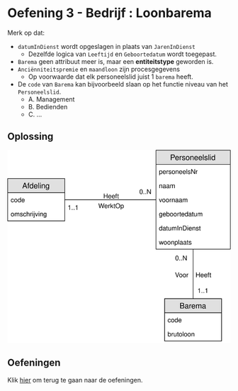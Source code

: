 # Oefening 3 - Bedrijf : Loonbarema
Merk op dat:
- `datumInDienst` wordt opgeslagen in plaats van `JarenInDienst`
    - Dezelfde logica van `Leeftijd` en `Geboortedatum` wordt toegepast.
- `Barema` geen attribuut meer is, maar een **entiteitstype** geworden is.
- `Anciënniteitspremie` en `maandloon` zijn procesgegevens
    - Op voorwaarde dat elk personeelslid juist 1 `barema` heeft.
- De `code` van `Barema` kan bijvoorbeeld slaan op het functie niveau van het `Personeelslid`.
    - A. Management
    - B. Bedienden
    - C. ...

## Oplossing

<img src="./exercise-3.svg">

## Oefeningen
Klik [hier](../exercises.md) om terug te gaan naar de oefeningen.